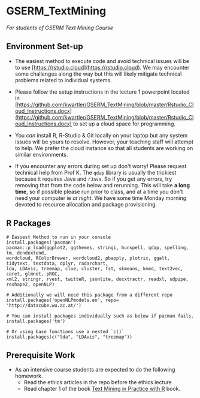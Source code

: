 # GSERM_TextMining
*For students of GSERM Text Mining Course*

## Environment Set-up
- The easiest method to execute code and avoid technical issues will be to use [https://rstudio.cloud](https://rstudio.cloud).  We may encounter some challenges along the way but this will likely mitigate technical problems related to individual systems.

- Please follow the setup instructions in the lecture 1 powerpoint located in [https://github.com/kwartler/GSERM_TextMining/blob/master/Rstudio_Cloud_Instructions.docx](https://github.com/kwartler/GSERM_TextMining/blob/master/Rstudio_Cloud_Instructions.docx) to set up a cloud space for programming.

- You *can* install R, R-Studio & Git locally on your laptop but any system issues will be yours to resolve.  However, your teaching staff will attempt to help.  We prefer the cloud instance so that all students are working on similar environments.

- If you encounter any errors during set up don't worry!  Please request technical help from Prof K.  The `qdap` library is usually the trickiest because it requires Java and `rJava`.  So if you get any errors, try removing that from the code below and rerunning.  This will take **a long time**, so if possible please run prior to class, and at a time you don't need your computer ie *at night*.  We have some time Monday morning devoted to resource allocation and package provisioning.

## R Packages

```
# Easiest Method to run in your console
install.packages('pacman')
pacman::p_load(ggplot2, ggthemes, stringi, hunspell, qdap, spelling, tm, dendextend, 
wordcloud, RColorBrewer, wordcloud2, pbapply, plotrix, ggalt, tidytext, textdata, dplyr, radarchart, 
lda, LDAvis, treemap, clue, cluster, fst, skmeans, kmed, text2vec, caret, glmnet, pROC, 
xml2, stringr, rvest, twitteR, jsonlite, docxtractr, readxl, udpipe, reshape2, openNLP)

# Additionally we will need this package from a different repo
install.packages('openNLPmodels.en', repo= 'http://datacube.wu.ac.at/')

# You can install packages individually such as below if pacman fails.
install.packages('tm')

# Or using base functions use a nested `c()`
install.packages(c("lda", "LDAvis", "treemap"))

```

## Prerequisite Work
- As an intensive course students are expected to do the following homework.
  - Read the ethics articles in the repo before the ethics lecture
  - Read chapter 1 of the book [Text Mining in Practice with R](https://www.amazon.com/Text-Mining-Practice-Ted-Kwartler/dp/1119282012) book.
